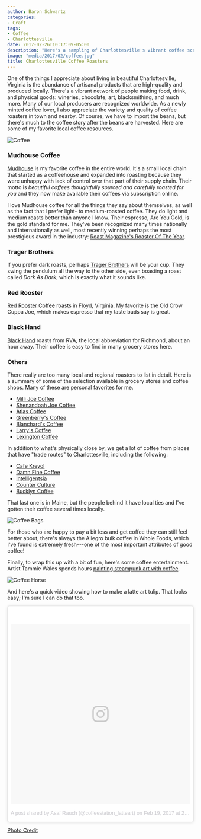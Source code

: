 ```yaml
---
author: Baron Schwartz
categories:
- Craft
tags:
- Coffee
- Charlottesville
date: 2017-02-26T10:17:09-05:00
description: "Here's a sampling of Charlottesville's vibrant coffee scene."
image: "media/2017/02/coffee.jpg"
title: Charlottesville Coffee Roasters
---
```


One of the things I appreciate about living in beautiful Charlottesville,
Virginia is the abundance of artisanal products that are high-quality and
produced locally. There's a vibrant network of people making food, drink, and
physical goods: wineries, chocolate, art, blacksmithing, and much more. Many of
our local producers are recognized worldwide. As a newly minted coffee lover, I
also appreciate the variety and quality of coffee roasters in town and nearby.
Of course, we have to import the beans, but there's much to the coffee story
after the beans are harvested. Here are some of my favorite local coffee
resources.

![Coffee](/media/2017/02/coffee.jpg)

<!--more-->

### Mudhouse Coffee

[Mudhouse](http://mudhouse.com/) is my favorite coffee in the entire world. It's
a small local chain that started as a coffeehouse and expanded into roasting
because they were unhappy with lack of control over that part of their supply
chain. Their motto is _beautiful coffees thoughtfully sourced and carefully
roasted for you_ and they now make available their coffees via subscription
online.

I love Mudhouse coffee for all the things they say about themselves, as well as
the fact that I prefer light- to medium-roasted coffee. They do light and medium
roasts better than anyone I know. Their espresso, Are You Gold, is the gold
standard for me. They've been recognized many times nationally and
internationally as well, most recently winning perhaps the most prestigious
award in the industry: [Roast Magazine's Roaster Of The
Year](http://mudhouse.com/mudhouse-named-2017-micro-roaster-year/).

### Trager Brothers

If you prefer dark roasts, perhaps [Trager
Brothers](http://www.tbcroasters.com/) will be your cup. They swing the pendulum
all the way to the other side, even boasting a roast called _Dark As Dark_,
which is exactly what it sounds like.

### Red Rooster

[Red Rooster Coffee](https://redroostercoffee.com/) roasts in Floyd, Virginia.
My favorite is the Old Crow Cuppa Joe, which makes espresso that my taste buds
say is great.

### Black Hand

[Black Hand](http://blackhandcoffeeco.com/) roasts from RVA, the local
abbreviation for Richmond, about an hour away. Their coffee is easy to find in
many grocery stores here.

### Others

There really are too many local and regional roasters to list in detail. Here is
a summary of some of the selection available in grocery stores and coffee shops.
Many of these are personal favorites for me.

- [Milli Joe Coffee](https://www.yelp.com/biz/milli-coffee-roasters-charlottesville)
- [Shenandoah Joe Coffee](http://shenandoahjoe.com/)
- [Atlas Coffee](http://www.atlascoffeecville.com/)
- [Greenberry's Coffee](https://greenberrys.com/)
- [Blanchard's Coffee](https://blanchardscoffee.com/)
- [Larry's Coffee](https://larryscoffee.com/)
- [Lexington Coffee](http://www.lexingtoncoffee.com/)

In addition to what's physically close by, we get a lot of coffee from places
that have "trade routes" to Charlottesville, including the following:

- [Cafe Kreyol](http://www.coffeehunterproject.com/shop/defense-against-the-dark-arts)
- [Damn Fine Coffee](www.damnfinechicago.com/)
- [Intelligentsia](https://www.intelligentsiacoffee.com/)
- [Counter Culture](https://counterculturecoffee.com/)
- [Bucklyn Coffee](http://bucklyncoffee.com/)

That last one is in Maine, but the people behind it have local ties and I've
gotten their coffee several times locally.

![Coffee Bags](/media/2017/02/coffee-bags.jpg)

For those who are happy to pay a bit less and get coffee they can still feel
better about, there's always the Allegro bulk coffee in Whole Foods, which I've
found is extremely fresh---one of the most important attributes of good coffee!

Finally, to wrap this up with a bit of fun, here's some coffee entertainment.
Artist Tammie Wales spends hours [painting steampunk art with coffee](http://www.boredpanda.com/it-takes-hours-to-paint-steampunk-art-using-real-coffee/).

![Coffee Horse](/media/2017/02/coffee-horse.jpg)

And here's a quick video showing how to make a latte art tulip. That looks easy;
I'm sure I can do that too.

<blockquote class="instagram-media" data-instgrm-version="7" style=" background:#FFF; border:0; border-radius:3px; box-shadow:0 0 1px 0 rgba(0,0,0,0.5),0 1px 10px 0 rgba(0,0,0,0.15); margin: 1px; max-width:658px; padding:0; width:99.375%; width:-webkit-calc(100% - 2px); width:calc(100% - 2px);"><div style="padding:8px;"> <div style=" background:#F8F8F8; line-height:0; margin-top:40px; padding:50.0% 0; text-align:center; width:100%;"> <div style=" background:url(data:image/png;base64,iVBORw0KGgoAAAANSUhEUgAAACwAAAAsCAMAAAApWqozAAAABGdBTUEAALGPC/xhBQAAAAFzUkdCAK7OHOkAAAAMUExURczMzPf399fX1+bm5mzY9AMAAADiSURBVDjLvZXbEsMgCES5/P8/t9FuRVCRmU73JWlzosgSIIZURCjo/ad+EQJJB4Hv8BFt+IDpQoCx1wjOSBFhh2XssxEIYn3ulI/6MNReE07UIWJEv8UEOWDS88LY97kqyTliJKKtuYBbruAyVh5wOHiXmpi5we58Ek028czwyuQdLKPG1Bkb4NnM+VeAnfHqn1k4+GPT6uGQcvu2h2OVuIf/gWUFyy8OWEpdyZSa3aVCqpVoVvzZZ2VTnn2wU8qzVjDDetO90GSy9mVLqtgYSy231MxrY6I2gGqjrTY0L8fxCxfCBbhWrsYYAAAAAElFTkSuQmCC); display:block; height:44px; margin:0 auto -44px; position:relative; top:-22px; width:44px;"></div></div><p style=" color:#c9c8cd; font-family:Arial,sans-serif; font-size:14px; line-height:17px; margin-bottom:0; margin-top:8px; overflow:hidden; padding:8px 0 7px; text-align:center; text-overflow:ellipsis; white-space:nowrap;"><a href="https://www.instagram.com/p/BQsJdDVFtRz/" style=" color:#c9c8cd; font-family:Arial,sans-serif; font-size:14px; font-style:normal; font-weight:normal; line-height:17px; text-decoration:none;" target="_blank">A post shared by Asaf Rauch (@coffeestation_latteart)</a> on <time style=" font-family:Arial,sans-serif; font-size:14px; line-height:17px;" datetime="2017-02-19T10:27:45+00:00">Feb 19, 2017 at 2:27am PST</time></p></div></blockquote>
<script async defer src="//platform.instagram.com/en_US/embeds.js"></script>

[Photo Credit](http://www.pdphoto.org/)

